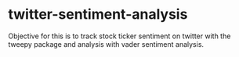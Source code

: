 # twitter-sentiment-analysis

Objective for this is to track stock ticker sentiment on twitter with the tweepy package and analysis with vader sentiment analysis. 
